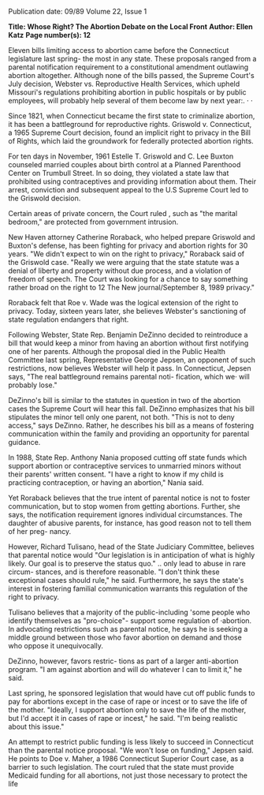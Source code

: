 Publication date: 09/89
Volume 22, Issue 1

**Title: Whose Right? The Abortion Debate on the Local Front**
**Author: Ellen Katz**
**Page number(s): 12**

Eleven bills limiting access to abortion 
came before the Connecticut legislature 
last spring- the most in any state. 
These proposals ranged from a 
parental notification requirement to a 
constitutional amendment outlawing 
abortion altogether. Although none of 
the bills passed, the Supreme Court's 
July decision, Webster vs. Reproductive 
Health Services, which upheld Missouri's 
regulations prohibiting abortion in 
public hospitals 
or by public 
employees, will probably help several 
of them become law by next year:. · · 


Since 
1821, when Connecticut 
became the first state to criminalize 
abortion, it has been a battleground for 
reproductive rights. 
Griswold v. 
Connecticut, a 1965 Supreme Court 
decision, found an implicit right to 
privacy in the Bill of Rights, which laid 
the groundwork for federally protected 
abortion rights. 


For ten days in November, 1961 
Estelle T. Griswold and C. Lee Buxton 
counseled married couples about birth 
control at a Planned Parenthood 
Center on Trumbull Street. In so 
doing, they violated a state law that 
prohibited using contraceptives and 
providing information about them. 
Their arrest, conviction and 
subsequent appeal to the U.S Supreme 
Court led to the Griswold decision. 


Certain areas of private concern, the 
Court 
ruled , 
such 
as 
"the 
marital bedroom," are protected from 
government intrusion. 


New Haven attorney Catherine 
Roraback, 
who helped prepare 
Griswold and Buxton's defense, has 
been fighting for privacy and abortion 
rights for 30 years. "We didn't expect 
to win on the right to privacy," 
Roraback said of the Griswold case. 
"Really we were arguing that the state 
statute was a denial of liberty and 
property without due process, and a 
violation of freedom of speech. The 
Court was looking for a chance to say 
something rather broad on the right to 
12 The New journal/September 8, 1989 
privacy." 


Roraback felt that Roe v. Wade was 
the logical extension of the right to 
privacy. Today, sixteen years later, 
she believes Webster's sanctioning of 
state regulation endangers that right. 


Following Webster, State Rep. 
Benjamin 
DeZinno 
decided 
to reintroduce a bill that would keep a 
minor 
from 
having an abortion 
without first notifying one of her 
parents. Although the proposal died in 
the Public Health Committee last 
spring, Representative George Jepsen, 
an opponent of such restrictions, now 
believes Webster will help it pass. In 
Connecticut, Jepsen says, "The real 
battleground remains parental noti-
fication, which we· will probably lose." 


DeZinno's bill is similar to the 
statutes in question in two of the 
abortion cases the Supreme Court will 
hear this fall. DeZinno emphasizes that 
his bill stipulates the minor tell only 
one parent, not both. "This is not to 
deny access," says DeZinno. Rather, 
he describes his bill as a means of 
fostering communication within the 
family and providing an opportunity 
for parental guidance. 


In 1988, State Rep. Anthony Nania 
proposed cutting off state funds which 
support abortion 
or contraceptive 
services to unmarried minors without 
their parents' written consent. "I have a 
right to know if my child is practicing 
contraception, or having an abortion," 
Nania said. 


Yet Roraback believes that the 
true intent of parental notice is not to 
foster communication, but to stop 
women from 
getting abortions. 
Further, she says, the notification 
requirement ignores individual 
circumstances. 
The daughter of 
abusive parents, for instance, has good 
reason not to tell them of her preg-
nancy. 


However, Richard Tulisano, head 
of the State Judiciary Committee, 
believes that parental notice would 
"Our legislation is in 
anticipation of what is 
highly likely. Our goal 
is to preserve the 
status quo." 
.. 
only lead to abuse in rare circum-
stances, and is therefore reasonable. "I 
don't think these exceptional cases 
should rule," he said. Furthermore, he 
says the state's interest in fostering 
familial communication warrants this 
regulation of the right to privacy. 


Tulisano believes that a majority of the 
public-including 'some people who 
identify themselves as "pro-choice"-
support 
some 
regulation 
of 
·abortion. In advocating restrictions 
such as parental notice, he says he is 
seeking a middle ground between those 
who favor abortion on demand and 
those who oppose it unequivocally. 


DeZinno, however, favors restric-
tions as part of a larger anti-abortion 
program. "I am against abortion and 
will do whatever I can to limit it," he 
said. 


Last spring, 
he 
sponsored 
legislation that would have cut off 
public funds to pay for abortions 
except in the case of rape or incest or to 
save the life of the mother. "Ideally, I 
support abortion only to save the life of 
the mother, but I'd accept it in cases of 
rape or incest," he said. "I'm being 
realistic about this issue." 


An attempt to restrict public funding 
is less likely to succeed in Connecticut 
than the parental notice proposal. "We 
won't lose on funding," Jepsen said. 
He points to Doe v. Maher, a 1986 
Connecticut Superior Court case, as a 
barrier to such legislation. The court 
ruled that the state must provide 
Medicaid funding for all abortions, not 
just those necessary to protect the life